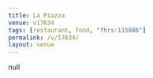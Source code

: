 ```yaml
---
title: La Piazza
venue: v17634
tags: [restaurant, food, "fhrs:115886"]
permalink: /v/17634/
layout: venue
---
```

null